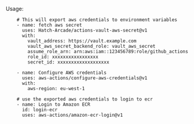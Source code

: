 Usage:

        # This will export aws credentials to environment variables
        - name: fetch aws secret
          uses: Hatch-Arcade/actions-vault-aws-secret@v1
          with:
            vault_address: https://vault.example.com
            vault_aws_secret_backend_role: vault_aws_secret
            assume_role_arn: arn:aws:iam::123456789:role/github_actions
            role_id: xxxxxxxxxxxxxxxxx
            secret_id: xxxxxxxxxxxxxxxxxxx

        - name: Configure AWS credentials
          uses: aws-actions/configure-aws-credentials@v1
          with:
            aws-region: eu-west-1

        # use the exported aws credentials to login to ecr
        - name: Login to Amazon ECR
          id: login-ecr
          uses: aws-actions/amazon-ecr-login@v1

